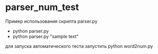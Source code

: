 # parser_num_test

Пример использования скрипта parser.py

- python parser.py
- python parser.py "sample text"

для запуска автоматического теста запустить
python word2num.py

